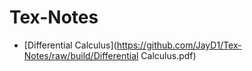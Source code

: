 # Tex-Notes

- [Differential Calculus](https://github.com/JayD1/Tex-Notes/raw/build/Differential Calculus.pdf)
